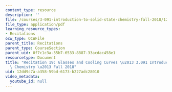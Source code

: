```yaml
---
content_type: resource
description: ''
file: /courses/3-091-introduction-to-solid-state-chemistry-fall-2018/12dd9c7aa35859bd6173b227adc28010_MIT3_091F18_REC19.pdf
file_type: application/pdf
learning_resource_types:
- Recitations
ocw_type: OCWFile
parent_title: Recitations
parent_type: CourseSection
parent_uid: 0f7c1c3a-35b7-6533-8887-33acdac458e1
resourcetype: Document
title: "Recitation 19: Glasses and Cooling Curves \u2013 3.091 Introduction to Solid-State\
  \ Chemistry \u2013 Fall 2018"
uid: 12dd9c7a-a358-59bd-6173-b227adc28010
video_metadata:
  youtube_id: null
---
```


